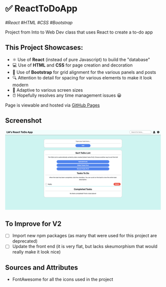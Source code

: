 # ✅ ReactToDoApp

_\#React \#HTML \#CSS \#Bootstrap_

Project from Into to Web Dev class that uses React to create a to-do app

## This Project Showcases:
- ⚛️ Use of **React** (instead of pure Javascript) to build the "database"
- 💻 Use of **HTML** and **CSS** for page creation and decoration
- 🎉 Use of **Bootstrap** for grid alignment for the various panels and posts
- 🔍 Attention to detail for spacing for various elements to make it look modern
- 📱 Adaptive to various screen sizes
- ⏰ Hopefully resolves any time management issues 😀

Page is viewable and hosted via [GitHub Pages](https://leungwai.github.io/ReactToDoApp)

## Screenshot
![Screenshot of To-Do app created using React by leungwai](/screenshot_new.png)

## To Improve for V2
- [ ] Import new npm packages (as many that were used for this project are deprecated) 
- [ ] Update the front end (it is very flat, but lacks skeumorphism that would really make it look nice)

## Sources and Attributes
- FontAwesome for all the icons used in the project
